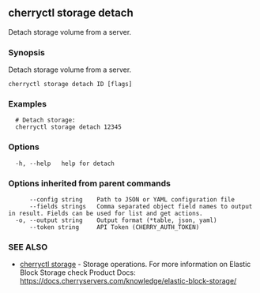 ## cherryctl storage detach

Detach storage volume from a server.

### Synopsis

Detach storage volume from a server.

```
cherryctl storage detach ID [flags]
```

### Examples

```
  # Detach storage:
  cherryctl storage detach 12345
```

### Options

```
  -h, --help   help for detach
```

### Options inherited from parent commands

```
      --config string    Path to JSON or YAML configuration file
      --fields strings   Comma separated object field names to output in result. Fields can be used for list and get actions.
  -o, --output string    Output format (*table, json, yaml)
      --token string     API Token (CHERRY_AUTH_TOKEN)
```

### SEE ALSO

* [cherryctl storage](cherryctl_storage.md)	 - Storage operations. For more information on Elastic Block Storage check Product Docs: https://docs.cherryservers.com/knowledge/elastic-block-storage/

